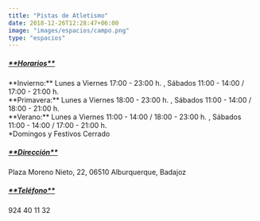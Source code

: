 ```yaml
---
title: "Pistas de Atletismo"
date: 2018-12-26T12:28:47+06:00
image: "images/espacios/campo.png"
type: "espacios"
---
```


<h5><u>**Horarios**</u></h5>
**Invierno:** Lunes a Viernes 17:00 - 23:00 h. , Sábados 11:00 - 14:00 / 17:00 - 21:00 h.
<br>
**Primavera:** Lunes a Viernes 18:00 - 23:00 h. , Sábados 11:00 - 14:00 / 18:00 - 21:00 h.
<br>
**Verano:** Lunes a Viernes 11:00 - 14:00 / 18:00 - 23:00 h. , Sábados 11:00 - 14:00 / 17:00 - 21:00 h.
<br>
*Domingos y Festivos Cerrado
<br>
<h5><u>**Dirección**</u></h5> Plaza Moreno Nieto, 22, 06510 Alburquerque, Badajoz
<br>
<h5><u>**Teléfono**</u></h5> 924 40 11 32
<br>
